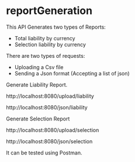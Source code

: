 # reportGeneration

This API Generates two types of Reports:

- Total liability by currency
- Selection liability by currency

There are two types of requests:
- Uploading a Csv file
- Sending a Json format (Accepting a list of json)

Generate Liability Report.

http://localhost:8080/upload/liability

http://localhost:8080/json/liability

Generate Selection Report

http://localhost:8080/upload/selection

http://localhost:8080/json/selection

It can be tested using Postman.
